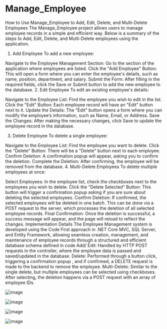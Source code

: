# Manage_Employee
How to Use Manage_Employee to Add, Edit, Delete, and Multi-Delete Employees
The Manage_Employee project allows users to manage employee records in a simple and efficient way. Below is a summary of the steps to Add, Edit, Delete, and Multi-Delete employees using the application.
1. Add Employee
To add a new employee:

Navigate to the Employee Management Section: Go to the section of the application where employees are listed.
Click the "Add Employee" Button: This will open a form where you can enter the employee's details, such as name, position, department, and salary.
Submit the Form: After filling in the required fields, click the Save or Submit button to add the new employee to the database.
2. Edit Employee
To edit an existing employee's details:

Navigate to the Employee List: Find the employee you wish to edit in the list.
Click the "Edit" Button: Each employee record will have an "Edit" button next to it.
Update the Details: The "Edit" button opens a form where you can modify the employee’s information, such as Name, Email, or Address.
Save the Changes: After making the necessary changes, click Save to update the employee record in the database.

3. Delete Employee
To delete a single employee:

Navigate to the Employee List: Find the employee you want to delete.
Click the "Delete" Button: There will be a "Delete" button next to each employee.
Confirm Deletion: A confirmation popup will appear, asking you to confirm the deletion.
Complete the Deletion: After confirming, the employee will be removed from the database.
4. Multi-Delete Employees
To delete multiple employees at once:

Select Employees: In the employee list, check the checkboxes next to the employees you wish to delete.
Click the "Delete Selected" Button: This button will trigger a confirmation popup asking if you are sure about deleting the selected employees.
Confirm Deletion: If confirmed, the selected employees will be deleted in one batch. This can be done via a POST request to the server, which processes the deletion of all selected employee records.
Final Confirmation: Once the deletion is successful, a success message will appear, and the page will reload to reflect the changes.
Implementation Details
The Employee Management system is developed using the Code First approach in .NET Core MVC, SQL Server, and Entity Framework, allowing seamless creation, management, and maintenance of employee records through a structured and efficient database schema defined in code
Add/ Edit: Handled by HTTP POST requests in the controller, where the employee data is passed and saved/updated in the database.
Delete: Performed through a button click, triggering a confirmation popup , and if confirmed, a DELETE request is made to the backend to remove the employee.
Multi-Delete: Similar to the single delete, but multiple employees can be selected using checkboxes. After selecting, the deletion happens via a POST request with an array of employee IDs.

![image](https://github.com/user-attachments/assets/072774ae-af1f-40a6-a6b3-72185c9091da)

![image](https://github.com/user-attachments/assets/6887c60e-f37f-455f-b5ac-9589e98bec0c)

![image](https://github.com/user-attachments/assets/f3616fc6-ed0f-4f95-b42c-f050423dc8ea)

![image](https://github.com/user-attachments/assets/ef00b622-d87b-4575-b90c-67180aeeef25)



